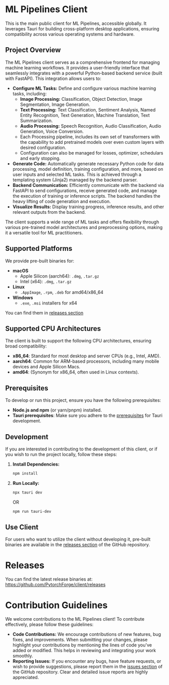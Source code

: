 # ML Pipelines Client

This is the main public client for ML Pipelines, accessible globally. It leverages Tauri for building cross-platform desktop applications, ensuring compatibility across various operating systems and hardware.

## Project Overview

The ML Pipelines client serves as a comprehensive frontend for managing machine learning workflows. It provides a user-friendly interface that seamlessly integrates with a powerful Python-based backend service (built with FastAPI). This integration allows users to:

- **Configure ML Tasks:** Define and configure various machine learning tasks, including:
  - **Image Processing:** Classification, Object Detection, Image Segmentation, Image Generation.
  - **Text Processing:** Text Classification, Sentiment Analysis, Named Entity Recognition, Text Generation, Machine Translation, Text Summarization.
  - **Audio Processing:** Speech Recognition, Audio Classification, Audio Generation, Voice Conversion.
  - Each Processing pipeline, includes its own set of transformers with the capability to add pretrained models over even custom layers with desired configuration.
  - Configuration can also be managed for losses, optimizer, schedulars and early stopping.
- **Generate Code:** Automatically generate necessary Python code for data processing, model definition, training configuration, and more, based on user inputs and selected ML tasks. This is achieved through a templating system (Jinja2) managed by the backend parser.
- **Backend Communication:** Efficiently communicate with the backend via FastAPI to send configurations, receive generated code, and manage the execution of training or inference scripts. The backend handles the heavy lifting of code generation and execution.
- **Visualize Results:** Display training progress, inference results, and other relevant outputs from the backend.

The client supports a wide range of ML tasks and offers flexibility through various pre-trained model architectures and preprocessing options, making it a versatile tool for ML practitioners.

## Supported Platforms

We provide pre-built binaries for:

- **macOS**
  - Apple Silicon (aarch64): `.dmg`, `.tar.gz`
  - Intel (x64): `.dmg`, `.tar.gz`
- **Linux**
  - `.AppImage`, `.rpm`, `.deb` for amd64/x86_64
- **Windows**
  - `.exe`, `.msi` installers for x64

You can find them in [releases section](https://github.com/PytorchForge/client/releases)

## Supported CPU Architectures

The client is built to support the following CPU architectures, ensuring broad compatibility:

- **x86_64**: Standard for most desktop and server CPUs (e.g., Intel, AMD).
- **aarch64**: Common for ARM-based processors, including many mobile devices and Apple Silicon Macs.
- **amd64**: (Synonym for x86_64, often used in Linux contexts).

## Prerequisites

To develop or run this project, ensure you have the following prerequisites:

- **Node.js and npm** (or yarn/pnpm) installed.
- **Tauri prerequisites**: Make sure you adhere to the [prerequisites](https://v2.tauri.app/start/prerequisites/) for Tauri development.

## Development

If you are interested in contributing to the development of this client, or if you wish to run the project locally, follow these steps:

1.  **Install Dependencies:**

    ```bash
    npm install
    ```

2.  **Run Locally:**
    ```bash
    npx tauri dev
    ```
    OR
    ```bash
    npm run tauri-dev
    ```

## Use Client

For users who want to utilize the client without developing it, pre-built binaries are available in the [releases section](https://github.com/PytorchForge/client/releases) of the GitHub repository.

# Releases

You can find the latest release binaries at: https://github.com/PytorchForge/client/releases

# Contribution Guidelines

We welcome contributions to the ML Pipelines client! To contribute effectively, please follow these guidelines:

- **Code Contributions:** We encourage contributions of new features, bug fixes, and improvements. When submitting your changes, please highlight your contributions by mentioning the lines of code you've added or modified. This helps in reviewing and integrating your work smoothly.
- **Reporting Issues:** If you encounter any bugs, have feature requests, or wish to provide suggestions, please report them in the [issues section](https://github.com/PytorchForge/client/issues) of the GitHub repository. Clear and detailed issue reports are highly appreciated.
